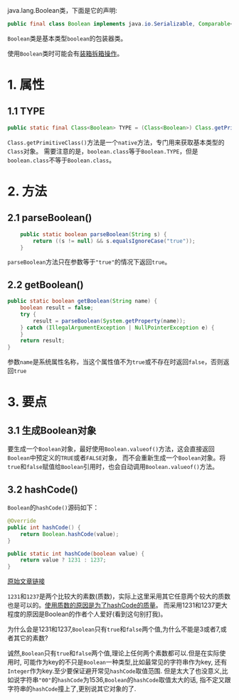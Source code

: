 java.lang.Boolean类，下面是它的声明:
```java
public final class Boolean implements java.io.Serializable, Comparable<Boolean>
```
`Boolean`类是基本类型`boolean`的包装器类。

使用`Boolean`类时可能会有[装箱拆箱操作][box]。

# 1. 属性

## 1.1 TYPE
```java
public static final Class<Boolean> TYPE = (Class<Boolean>) Class.getPrimitiveClass("boolean")
```
`Class.getPrimitiveClass()`方法是一个`native`方法，专门用来获取基本类型的`Class`对象。
需要注意的是，`boolean.class`等于`Boolean.TYPE`，但是`boolean.class`不等于`Boolean.class`。

# 2. 方法

## 2.1 parseBoolean()
```java
    public static boolean parseBoolean(String s) {
        return ((s != null) && s.equalsIgnoreCase("true"));
    }
```
`parseBoolean`方法只在参数等于`"true"`的情况下返回`true`。

## 2.2 getBoolean()
```java
public static boolean getBoolean(String name) {
    boolean result = false;
    try {
        result = parseBoolean(System.getProperty(name));
    } catch (IllegalArgumentException | NullPointerException e) {
    }
    return result;
}
```
参数`name`是系统属性名称，当这个属性值不为`true`或不存在时返回`false`，否则返回`true`


# 3. 要点

## 3.1 生成Boolean对象
要生成一个`Boolean`对象，最好使用`Boolean.valueof()`方法，这会直接返回`Boolean`中预定义的`TRUE`或者`FALSE`对象，
而不会重新生成一个`Boolean`对象。将`true`和`false`赋值给`Boolean`引用时，也会自动调用`Boolean.valueof()`方法。

## 3.2 hashCode()
`Boolean`的`hashCode()`源码如下：
```java
@Override
public int hashCode() {
    return Boolean.hashCode(value);
}

public static int hashCode(boolean value) {
    return value ? 1231 : 1237;
}
```
[原始文章链接][article]

`1231`和`1237`是两个比较大的素数(质数)，实际上这里采用其它任意两个较大的质数也是可以的。[使用质数的原因是为了hashCode的质量][hashCode]。
而采用1231和1237更大程度的原因是Boolean的作者个人爱好(看到这句别打我)。

为什么会是1231和1237,`Boolean`只有`true`和`false`两个值,为什么不能是3或者7,或者其它的素数?

诚然,`Boolean`只有`true`和`false`两个值,理论上任何两个素数都可以.但是在实际使用时,
可能作为key的不只是`Boolean`一种类型,比如最常见的字符串作为key,
还有`Integer`作为key.至少要保证避开常见`hashCode`取值范围.
但是太大了也没意义,比如说字符串`"00"`的`hashCode`为1536,`Boolean`的`hashCode`取值太大的话,
指不定又跟字符串的`hashCode`撞上了,更别说其它对象的了.


[box]: 自动装箱与拆箱.md
[article]: https://blog.csdn.net/qq_21251983/article/details/52164403
[hashCode]: 哈希码.md